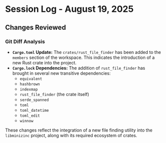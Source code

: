 # Session Log - August 19, 2025

## Changes Reviewed

### Git Diff Analysis

- **`Cargo.toml` Update:** The `crates/rust_file_finder` has been added to the `members` section of the workspace. This indicates the introduction of a new Rust crate into the project.
- **`Cargo.lock` Dependencies:** The addition of `rust_file_finder` has brought in several new transitive dependencies:
    - `equivalent`
    - `hashbrown`
    - `indexmap`
    - `rust_file_finder` (the crate itself)
    - `serde_spanned`
    - `toml`
    - `toml_datetime`
    - `toml_edit`
    - `winnow`

These changes reflect the integration of a new file finding utility into the `libminizinc` project, along with its required ecosystem of crates.
